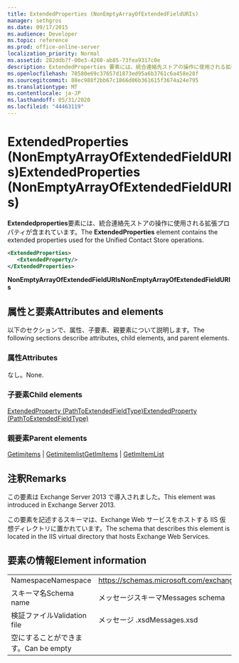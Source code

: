 ```yaml
---
title: ExtendedProperties (NonEmptyArrayOfExtendedFieldURIs)
manager: sethgros
ms.date: 09/17/2015
ms.audience: Developer
ms.topic: reference
ms.prod: office-online-server
localization_priority: Normal
ms.assetid: 282ddb7f-00e3-4260-ab85-73fea9317c0e
description: ExtendedProperties 要素には、統合連絡先ストアの操作に使用される拡張プロパティが含まれています。
ms.openlocfilehash: 78580e69c37657d1873ed95a6b3761c6a458e28f
ms.sourcegitcommit: 88ec988f2bb67c1866d06b361615f3674a24e795
ms.translationtype: MT
ms.contentlocale: ja-JP
ms.lasthandoff: 05/31/2020
ms.locfileid: "44463119"
---
```

# <a name="extendedproperties-nonemptyarrayofextendedfielduris"></a><span data-ttu-id="613d5-103">ExtendedProperties (NonEmptyArrayOfExtendedFieldURIs)</span><span class="sxs-lookup"><span data-stu-id="613d5-103">ExtendedProperties (NonEmptyArrayOfExtendedFieldURIs)</span></span>

<span data-ttu-id="613d5-104">**Extendedproperties**要素には、統合連絡先ストアの操作に使用される拡張プロパティが含まれています。</span><span class="sxs-lookup"><span data-stu-id="613d5-104">The **ExtendedProperties** element contains the extended properties used for the Unified Contact Store operations.</span></span> 
  
```XML
<ExtendedProperties>
   <ExtendedProperty/>
</ExtendedProperties>
```

 <span data-ttu-id="613d5-105">**NonEmptyArrayOfExtendedFieldURIs**</span><span class="sxs-lookup"><span data-stu-id="613d5-105">**NonEmptyArrayOfExtendedFieldURIs**</span></span>
## <a name="attributes-and-elements"></a><span data-ttu-id="613d5-106">属性と要素</span><span class="sxs-lookup"><span data-stu-id="613d5-106">Attributes and elements</span></span>

<span data-ttu-id="613d5-107">以下のセクションで、属性、子要素、親要素について説明します。</span><span class="sxs-lookup"><span data-stu-id="613d5-107">The following sections describe attributes, child elements, and parent elements.</span></span>
  
### <a name="attributes"></a><span data-ttu-id="613d5-108">属性</span><span class="sxs-lookup"><span data-stu-id="613d5-108">Attributes</span></span>

<span data-ttu-id="613d5-109">なし。</span><span class="sxs-lookup"><span data-stu-id="613d5-109">None.</span></span>
  
### <a name="child-elements"></a><span data-ttu-id="613d5-110">子要素</span><span class="sxs-lookup"><span data-stu-id="613d5-110">Child elements</span></span>

[<span data-ttu-id="613d5-111">ExtendedProperty (PathToExtendedFieldType)</span><span class="sxs-lookup"><span data-stu-id="613d5-111">ExtendedProperty (PathToExtendedFieldType)</span></span>](extendedproperty-pathtoextendedfieldtype.md)
  
### <a name="parent-elements"></a><span data-ttu-id="613d5-112">親要素</span><span class="sxs-lookup"><span data-stu-id="613d5-112">Parent elements</span></span>

<span data-ttu-id="613d5-113">[Getimitems](getimitems.md)  | [Getimitemlist](getimitemlist.md)</span><span class="sxs-lookup"><span data-stu-id="613d5-113">[GetImItems](getimitems.md) | [GetImItemList](getimitemlist.md)</span></span>
  
## <a name="remarks"></a><span data-ttu-id="613d5-114">注釈</span><span class="sxs-lookup"><span data-stu-id="613d5-114">Remarks</span></span>

<span data-ttu-id="613d5-115">この要素は Exchange Server 2013 で導入されました。</span><span class="sxs-lookup"><span data-stu-id="613d5-115">This element was introduced in Exchange Server 2013.</span></span>
  
<span data-ttu-id="613d5-116">この要素を記述するスキーマは、Exchange Web サービスをホストする IIS 仮想ディレクトリに置かれています。</span><span class="sxs-lookup"><span data-stu-id="613d5-116">The schema that describes this element is located in the IIS virtual directory that hosts Exchange Web Services.</span></span>
  
## <a name="element-information"></a><span data-ttu-id="613d5-117">要素の情報</span><span class="sxs-lookup"><span data-stu-id="613d5-117">Element information</span></span>

|||
|:-----|:-----|
|<span data-ttu-id="613d5-118">Namespace</span><span class="sxs-lookup"><span data-stu-id="613d5-118">Namespace</span></span>  <br/> |https://schemas.microsoft.com/exchange/services/2006/messages  <br/> |
|<span data-ttu-id="613d5-119">スキーマ名</span><span class="sxs-lookup"><span data-stu-id="613d5-119">Schema name</span></span>  <br/> |<span data-ttu-id="613d5-120">メッセージスキーマ</span><span class="sxs-lookup"><span data-stu-id="613d5-120">Messages schema</span></span>  <br/> |
|<span data-ttu-id="613d5-121">検証ファイル</span><span class="sxs-lookup"><span data-stu-id="613d5-121">Validation file</span></span>  <br/> |<span data-ttu-id="613d5-122">メッセージ .xsd</span><span class="sxs-lookup"><span data-stu-id="613d5-122">Messages.xsd</span></span>  <br/> |
|<span data-ttu-id="613d5-123">空にすることができます。</span><span class="sxs-lookup"><span data-stu-id="613d5-123">Can be empty</span></span>  <br/> ||
   

